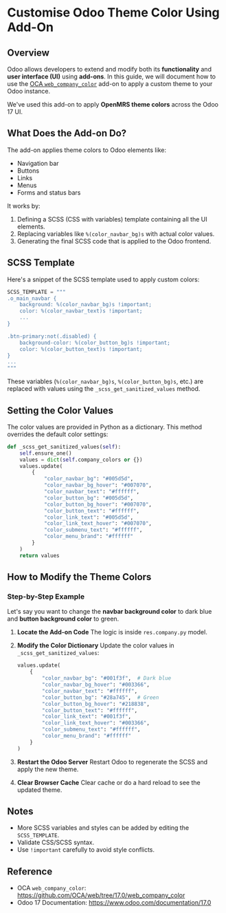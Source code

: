 # Customise Odoo Theme Color Using Add-On

## Overview

Odoo allows developers to extend and modify both its **functionality** and **user interface (UI)** using **add-ons**. In this guide, we will document how to use the [OCA `web_company_color`](https://github.com/OCA/web/tree/17.0/web_company_color) add-on to apply a custom theme to your Odoo instance.

We've used this add-on to apply **OpenMRS theme colors** across the Odoo 17 UI.

## What Does the Add-on Do?

The add-on applies theme colors to Odoo elements like:

- Navigation bar
- Buttons
- Links
- Menus
- Forms and status bars

It works by:

1. Defining a SCSS (CSS with variables) template containing all the UI elements.
2. Replacing variables like `%(color_navbar_bg)s` with actual color values.
3. Generating the final SCSS code that is applied to the Odoo frontend.

## SCSS Template

Here's a snippet of the SCSS template used to apply custom colors:

```python
SCSS_TEMPLATE = """
.o_main_navbar {
    background: %(color_navbar_bg)s !important;
    color: %(color_navbar_text)s !important;
    ...
}

.btn-primary:not(.disabled) {
    background-color: %(color_button_bg)s !important;
    color: %(color_button_text)s !important;
}
...
"""
```

These variables (`%(color_navbar_bg)s`, `%(color_button_bg)s`, etc.) are replaced with values using the `_scss_get_sanitized_values` method.

## Setting the Color Values

The color values are provided in Python as a dictionary. This method overrides the default color settings:

```python
def _scss_get_sanitized_values(self):
    self.ensure_one()
    values = dict(self.company_colors or {})
    values.update(
        {
            "color_navbar_bg": "#005d5d",
            "color_navbar_bg_hover": "#007070",
            "color_navbar_text": "#ffffff",
            "color_button_bg": "#005d5d",
            "color_button_bg_hover": "#007070",
            "color_button_text": "#ffffff",
            "color_link_text": "#005d5d",
            "color_link_text_hover": "#007070",
            "color_submenu_text": "#ffffff",
            "color_menu_brand": "#ffffff"
        }
    )
    return values
```

## How to Modify the Theme Colors

### Step-by-Step Example

Let's say you want to change the **navbar background color** to dark blue and **button background color** to green.

1. **Locate the Add-on Code**
   The logic is inside `res.company.py` model.

2. **Modify the Color Dictionary**
   Update the color values in `_scss_get_sanitized_values`:

   ```python
   values.update(
       {
           "color_navbar_bg": "#001f3f",  # Dark blue
           "color_navbar_bg_hover": "#003366",
           "color_navbar_text": "#ffffff",
           "color_button_bg": "#28a745",  # Green
           "color_button_bg_hover": "#218838",
           "color_button_text": "#ffffff",
           "color_link_text": "#001f3f",
           "color_link_text_hover": "#003366",
           "color_submenu_text": "#ffffff",
           "color_menu_brand": "#ffffff"
       }
   )
   ```

3. **Restart the Odoo Server**
   Restart Odoo to regenerate the SCSS and apply the new theme.

4. **Clear Browser Cache**
   Clear cache or do a hard reload to see the updated theme.

## Notes

- More SCSS variables and styles can be added by editing the `SCSS_TEMPLATE`.
- Validate CSS/SCSS syntax.
- Use `!important` carefully to avoid style conflicts.

## Reference

- OCA `web_company_color`: https://github.com/OCA/web/tree/17.0/web_company_color
- Odoo 17 Documentation: https://www.odoo.com/documentation/17.0